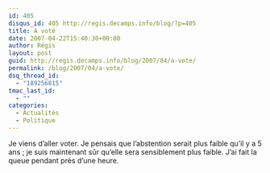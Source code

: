 ```yaml
---
id: 405
disqus_id: 405 http://regis.decamps.info/blog/?p=405
title: A voté
date: 2007-04-22T15:40:30+00:00
author: Régis
layout: post
guid: http://regis.decamps.info/blog/2007/04/a-vote/
permalink: /blog/2007/04/a-vote/
dsq_thread_id:
  - "189256815"
tmac_last_id:
  - ""
categories:
  - Actualités
  - Politique
---
```

Je viens d’aller voter. Je pensais que l’abstention serait plus faible qu’il y a 5 ans ; je suis maintenant sûr qu’elle sera sensiblement plus faible. J’ai fait la queue pendant près d’une heure.
